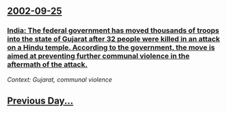 ## [2002-09-25](/news/2002/09/25/index.md)

### [ India: The federal government has moved thousands of troops into the state of Gujarat after 32 people were killed in an attack on a Hindu temple. According to the government, the move is aimed at preventing further communal violence in the aftermath of the attack.](/news/2002/09/25/india-the-federal-government-has-moved-thousands-of-troops-into-the-state-of-gujarat-after-32-people-were-killed-in-an-attack-on-a-hindu-t.md)
_Context: Gujarat, communal violence_

## [Previous Day...](/news/2002/09/24/index.md)


